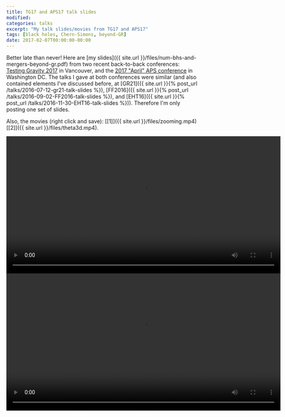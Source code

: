 ```yaml
---
title: TG17 and APS17 talk slides
modified:
categories: talks
excerpt: "My talk slides/movies from TG17 and APS17"
tags: [black holes, Chern-Simons, beyond-GR]
date: 2017-02-07T00:00:00-00:00
---
```


Better late than never!
Here are
[my slides]({{ site.url }}/files/num-bhs-and-mergers-beyond-gr.pdf)
from two recent back-to-back conferences:
[Testing Gravity 2017](https://www.sfu.ca/physics/cosmology/TestingGravity2017/)
in Vancouver, and the
[2017 "April" APS conference](http://meetings.aps.org/Meeting/APR17/Content/3244)
in Washington DC.
The talks I gave at both conferences were similar (and also contained
elements I've discussed before, at
[GR21]({{ site.url }}{% post_url /talks/2016-07-12-gr21-talk-slides %}),
[FF2016]({{ site.url }}{% post_url /talks/2016-09-02-FF2016-talk-slides %}),
and
[EHT16]({{ site.url }}{% post_url /talks/2016-11-30-EHT16-talk-slides %})).
Therefore I'm only posting one set of slides.

Also, the movies (right click and save):
[[1]]({{ site.url }}/files/zooming.mp4)
[[2]]({{ site.url }}/files/theta3d.mp4).

<video controls style="height:360px;" >
  <source src="{{ site.url }}/files/zooming.webm" type="video/webm">
  <source src="{{ site.url }}/files/zooming.mp4" type="video/mp4">
  Your browser does not support the <code>video</code> element.
</video>

<video controls style="height:360px;" >
  <source src="{{ site.url }}/files/theta3d.webm" type="video/webm">
  <source src="{{ site.url }}/files/theta3d.mp4" type="video/mp4">
  Your browser does not support the <code>video</code> element.
</video>
